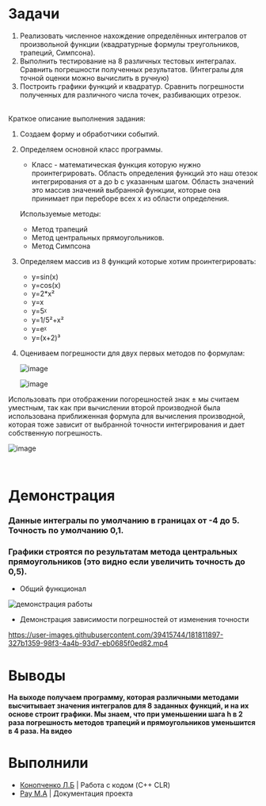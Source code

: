 # Задачи


1. Реализовать численное нахождение определённых интегралов от произвольной функции (квадратурные формулы треугольников, трапеций, Симпсона).
2. Выполнить тестирование на 8 различных тестовых интегралах. Сравнить погрешности полученных результатов. (Интегралы для точной оценки можно вычислить в ручную) 
3. Построить графики функций и квадратур. Сравнить погрешности полученных для различного числа точек, разбивающих отрезок.  
 
 
 Краткое описание выполнения задания:
1. Создаем форму и обработчики событий.
2.	Определяем основной класс программы.
	* Класс - математическая функция которую нужно проинтегрировать. 
	Область определения функций это наш отезок интегрирования от a до b с указанным шагом.
	Область значений это массив значений выбранной функции, которые она принимает при переборе всех x из области определения.
	
	Используемые методы:
	
	*	Метод трапеций
	*	Метод центральных прямоугольников.
	*	Метод Симпсона
	
3.	Определяем массив из 8 функций которые хотим проинтегрировать: 

	*	y=sin(x)    									
	*	y=cos(x)  									
	*	y=2*x²									
	*	y=x                                                       
	*	y=5ᵡ                                                      
	*	y=1/5²+x²                                                 
	*	y=eᵡ                                                      
	*	y=(x+2)³

4.	Оцениваем погрешности для двух первых методов по формулам:
	
	![image](https://user-images.githubusercontent.com/39415744/181807716-fc73b547-ccd8-436b-942a-b9b0a437d9d9.png)
	
	![image](https://user-images.githubusercontent.com/39415744/181807945-b301776e-25e6-4ef9-a203-8982ec287702.png)

Использовать при отображении погорешностей знак ± мы считаем уместным, так как при вычислении второй производной была использована приближенная формула для вычисления производной, которая тоже зависит от выбранной точности интегрирования и дает собственную погрешность.

![image](https://user-images.githubusercontent.com/39415744/181814642-e9ab1179-363d-4134-96f2-2eca8298d9b7.png)

	
 
# Демонстрация
### Данные интегралы по умолчанию в границах от -4 до 5. Точность по умолчанию 0,1. 
### Графики строятся по результатам метода центральных прямоугольников (это видно если увеличить точность до 0,5).

* Общий функционал

![демонстрация работы](https://user-images.githubusercontent.com/39415744/181803964-fd7d49ba-26d5-4ded-81c6-c9218dc85438.gif)

* Демонстрация зависимости погрешностей от изменения точности

https://user-images.githubusercontent.com/39415744/181811897-327b1359-98f3-4a4b-93d7-eb0685f0ed82.mp4





 
 
 
 


# Выводы
**На выходе получаем программу, которая различными методами высчитывает значения интегралов для 8 заданных функций, и на их основе строит графики.
Мы знаем, что при уменьшении шага h в 2 раза погрешность методов трапеций и прямоугольников уменьшится в 4 раза. На видео**

# Выполнили

   * [Конопченко Л.Б](https://github.com/leonrew) | Работа с кодом (C++ CLR)
   * [Рау М.А](https://github.com/R3MSKy) | Документация проекта
  





